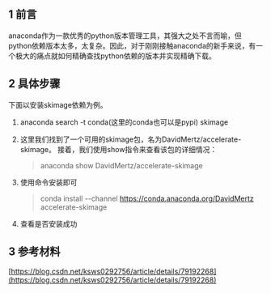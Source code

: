 ## 1 前言
anaconda作为一款优秀的python版本管理工具，其强大之处不言而喻，但python依赖版本太多，太复杂。因此，对于刚刚接触anaconda的新手来说，有一个极大的痛点就如何精确查找python依赖的版本并实现精确下载。
## 2 具体步骤
下面以安装skimage依赖为例。

 1. anaconda search -t conda(这里的conda也可以是pypi) skimage
 2. 这里我们找到了一个可用的skimage包，名为DavidMertz/accelerate-skimage。
接着，我们使用show指令来查看该包的详细情况：

     > anaconda show  DavidMertz/accelerate-skimage

 3. 使用命令安装即可

    >  conda install --channel https://conda.anaconda.org/DavidMertz  accelerate-skimage

 4. 查看是否安装成功

## 3 参考材料
[https://blog.csdn.net/ksws0292756/article/details/79192268](https://blog.csdn.net/ksws0292756/article/details/79192268)

